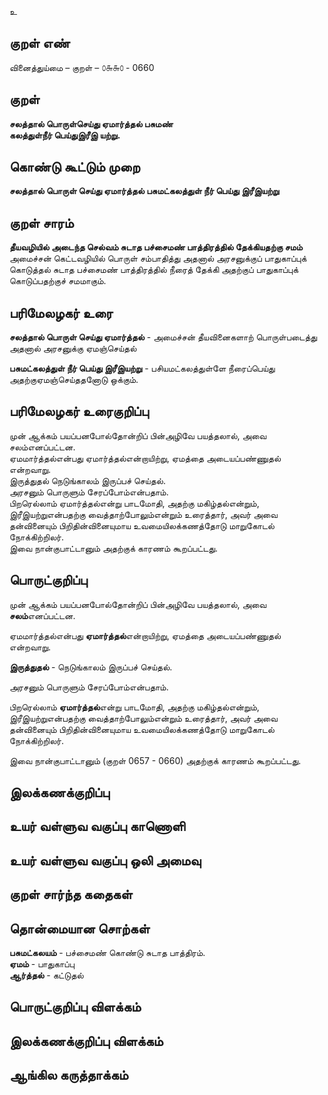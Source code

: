 உ

## குறள் எண் 

வினைத்துய்மை  – குறள் – ௦௬௬௦ - 0660  

## குறள் 

**சலத்தால் பொருள்செய்து ஏமார்த்தல் பசுமண்  
கலத்துள்நீர் பெய்துஇரீஇ யற்று.**  

## கொண்டு கூட்டும் முறை

**சலத்தால் பொருள் செய்து ஏமார்த்தல் பசுமட்கலத்துள் நீர் பெய்து இரீஇயற்று**

## குறள் சாரம் 

**தீயவழியில் அடைந்த செல்வம் சுடாத பச்சைமண் பாத்திரத்தில் தேக்கியதற்கு சமம்**  
அமைச்சன் கெட்டவழியில் பொருள் சம்பாதித்து அதனால் அரசனுக்குப் பாதுகாப்புக் கொடுத்தல் சுடாத பச்சைமண் பாத்திரத்தில் நீரைத் தேக்கி அதற்குப் பாதுகாப்புக் கொடுப்பதற்குச் சமமாகும்.   

## பரிமேலழகர் உரை

**சலத்தால் பொருள் செய்து ஏமார்த்தல்** - அமைச்சன் தீயவினைகளாற் பொருள்படைத்து அதனால் அரசனுக்கு ஏமஞ்செய்தல்  

**பசுமட்கலத்துள் நீர் பெய்து இரீஇயற்று** - பசியமட்கலத்துள்ளே நீரைப்பெய்து அதற்குஏமஞ்செய்ததனோடு ஒக்கும். 

## பரிமேலழகர் உரைகுறிப்பு   

முன் ஆக்கம் பயப்பனபோல்தோன்றிப் பின்அழிவே பயத்தலால், அவை சலம்எனப்பட்டன.   
ஏமமார்த்தல்என்பது ஏமார்த்தல்என்றாயிற்று, ஏமத்தை அடையப்பண்ணுதல் என்றவாறு.  
இருத்துதல் நெடுங்காலம் இருப்பச் செய்தல்.  
அரசனும் பொருளும் சேரப்போம்என்பதாம்.  
பிறரெல்லாம் ஏமார்த்தல்என்று பாடமோதி, அதற்கு மகிழ்தல்என்றும், இரீஇயற்றுஎன்பதற்கு வைத்தாற்போலும்என்றும் உரைத்தார், அவர் அவை தன்வினையும் பிறிதின்வினையுமாய உவமையிலக்கணத்தோடு மாறுகோடல் நோக்கிற்றிலர்.  
இவை நான்குபாட்டானும் அதற்குக் காரணம் கூறப்பட்டது.    

## பொருட்குறிப்பு 

முன் ஆக்கம் பயப்பனபோல்தோன்றிப் பின்அழிவே பயத்தலால், அவை **சலம்**எனப்பட்டன.   

ஏமமார்த்தல்என்பது **ஏமார்த்தல்**என்றாயிற்று, ஏமத்தை அடையப்பண்ணுதல் என்றவாறு.  

**இருத்துதல்** - நெடுங்காலம் இருப்பச் செய்தல்.  

அரசனும் பொருளும் சேரப்போம்என்பதாம்.  

பிறரெல்லாம் **ஏமார்த்தல்**என்று பாடமோதி, அதற்கு மகிழ்தல்என்றும், இரீஇயற்றுஎன்பதற்கு வைத்தாற்போலும்என்றும் உரைத்தார், அவர் அவை தன்வினையும் பிறிதின்வினையுமாய உவமையிலக்கணத்தோடு மாறுகோடல் நோக்கிற்றிலர்.  

இவை நான்குபாட்டானும் (குறள் 0657 - 0660) அதற்குக் காரணம் கூறப்பட்டது.     

## இலக்கணக்குறிப்பு  


## உயர் வள்ளுவ வகுப்பு காணொளி


## உயர் வள்ளுவ வகுப்பு ஒலி அமைவு 

 
## குறள் சார்ந்த கதைகள் 


## தொன்மையான சொற்கள்

**பசுமட்கலயம்** - பச்சைமண் கொண்டு சுடாத பாத்திரம்.  
**ஏமம்** - பாதுகாப்பு   
**ஆர்த்தல்** - கட்டுதல்   

## பொருட்குறிப்பு விளக்கம்


## இலக்கணக்குறிப்பு விளக்கம்


## ஆங்கில கருத்தாக்கம் 


